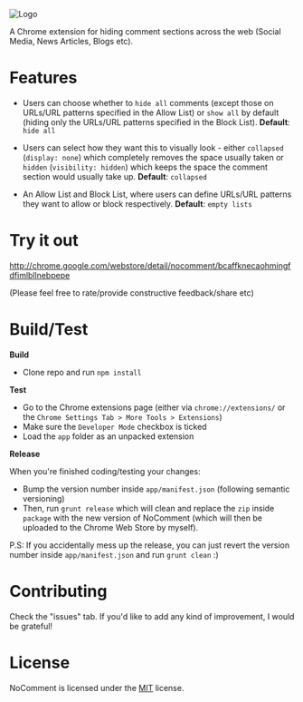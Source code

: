 ![Logo](http://dsgriffin.github.io/images/logos/nocomment.png)

A Chrome extension for hiding comment sections across the web (Social Media, News Articles, Blogs etc).

# Features
* Users can choose whether to `hide all` comments (except those on URLs/URL patterns specified in the Allow List) or `show all` by default (hiding only the URLs/URL patterns specified in the Block List). **Default**: `hide all`  

* Users can select how they want this to visually look - either `collapsed` (`display: none`) which completely removes the space usually taken or `hidden` (`visibility: hidden`) which keeps the space the comment section would usually take up. **Default**: `collapsed`

* An Allow List and Block List, where users can define URLs/URL patterns they want to allow or block respectively. **Default**: `empty lists`

# Try it out

http://chrome.google.com/webstore/detail/nocomment/bcaffknecaohmingfdfimlbllnebpepe

(Please feel free to rate/provide constructive feedback/share etc)

# Build/Test

**Build**

* Clone repo and run `npm install`

**Test**

* Go to the Chrome extensions page (either via `chrome://extensions/` or the `Chrome Settings Tab > More Tools > Extensions`)
* Make sure the `Developer Mode` checkbox is ticked
* Load the `app` folder as an unpacked extension

**Release**

When you're finished coding/testing your changes:
 
* Bump the version number inside `app/manifest.json` (following semantic versioning)
* Then, run `grunt release` which will clean and replace the `zip` inside `package` with the new version of NoComment (which will then be uploaded to the Chrome Web Store by myself).
  
P.S: If you accidentally mess up the release, you can just revert the version number inside `app/manifest.json` and run `grunt clean` :) 

# Contributing

Check the "issues" tab. If you'd like to add any kind of improvement, I would be grateful!

# License

NoComment is licensed under the [MIT](LICENSE.txt) license.